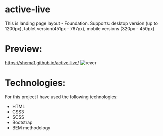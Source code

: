 # active-live
This is landing page layout - Foundation.
Supports: desktop version (up to 1200px), tablet version(451px - 767px), mobile versions (320px - 450px)

# Preview:
https://shema1.github.io/active-live/
![текст](https://ucfe5e0ae8ac71c9ac0296750c3a.previews.dropboxusercontent.com/p/thumb/AAnGUtoS6McD1wajH3GhRuYGzS4wzMjqGC8TeVv16IpABsctAv9Wsyu0PpST8nf_jBGWEpaZceVEsaECNmBPLkrmAWMA7KG3MzVuBM-tdcXkfA7On4z-Dc2ITpSVb-Oisk24axjjPP5OadvEHhnvZgntMocZxEe2Py5wxeO2eSIMugy0yV4ADx_i5NWCcJlVT4XjV_H04f23PKvY4Ob2aUZE55CuqVM2gc-02RpKv-Sypt_aMRzRBMtOD0540sLZVq15BY7bjJ_tQMYW2pZWu68_8boVmld-y-lWtc3bmt_3KHWKNnNUG4h4vrdL-Z47i5_SvDO4ymQ6ebQN3l6JFwRyYE1gu3-kvH4V3336H7zGlC825TWKmJj8CBZSfLw5WUsZNSkuVKSGKxnhZB87Tk-G/p.jpeg?fv_content=true&size_mode=5)
# Technologies:
For this project I have used the following technologies:
* HTML
* CSS3
* SCSS
* Bootstrap
* BEM methodology



